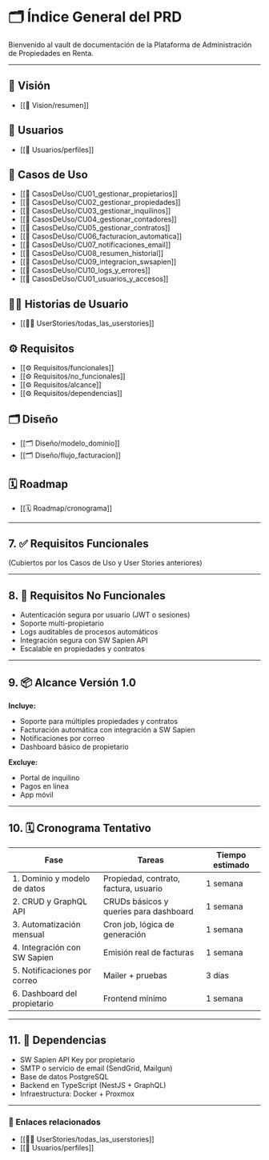 # 🗂️ Índice General del PRD

Bienvenido al vault de documentación de la Plataforma de Administración de Propiedades en Renta.

---

## 🧭 Visión
- [[🧭 Vision/resumen]]

## 👥 Usuarios
- [[👥 Usuarios/perfiles]]

## 📄 Casos de Uso
- [[📄 CasosDeUso/CU01_gestionar_propietarios]]
- [[📄 CasosDeUso/CU02_gestionar_propiedades]]
- [[📄 CasosDeUso/CU03_gestionar_inquilinos]]
- [[📄 CasosDeUso/CU04_gestionar_contadores]]
- [[📄 CasosDeUso/CU05_gestionar_contratos]]
- [[📄 CasosDeUso/CU06_facturacion_automatica]]
- [[📄 CasosDeUso/CU07_notificaciones_email]]
- [[📄 CasosDeUso/CU08_resumen_historial]]
- [[📄 CasosDeUso/CU09_integracion_swsapien]]
- [[📄 CasosDeUso/CU10_logs_y_errores]]
- [[📄 CasosDeUso/CU01_usuarios_y_accesos]]

## 🧑‍💻 Historias de Usuario
- [[🧑‍💻 UserStories/todas_las_userstories]]

## ⚙️ Requisitos
- [[⚙️ Requisitos/funcionales]]
- [[⚙️ Requisitos/no_funcionales]]
- [[⚙️ Requisitos/alcance]]
- [[⚙️ Requisitos/dependencias]]

## 🗂️ Diseño
- [[🗂️ Diseño/modelo_dominio]]
- [[🗂️ Diseño/flujo_facturacion]]

## 🗓️ Roadmap
- [[🗓️ Roadmap/cronograma]]

---

## 7. ✅ Requisitos Funcionales

(Cubiertos por los Casos de Uso y User Stories anteriores)

---

## 8. 🔐 Requisitos No Funcionales

- Autenticación segura por usuario (JWT o sesiones)
- Soporte multi-propietario
- Logs auditables de procesos automáticos
- Integración segura con SW Sapien API
- Escalable en propiedades y contratos

---

## 9. 📦 Alcance Versión 1.0

**Incluye:**
- Soporte para múltiples propiedades y contratos
- Facturación automática con integración a SW Sapien
- Notificaciones por correo
- Dashboard básico de propietario

**Excluye:**
- Portal de inquilino
- Pagos en línea
- App móvil

---

## 10. 🗓️ Cronograma Tentativo

| Fase | Tareas | Tiempo estimado |
|------|--------|-----------------|
| 1. Dominio y modelo de datos | Propiedad, contrato, factura, usuario | 1 semana |
| 2. CRUD y GraphQL API         | CRUDs básicos y queries para dashboard | 1 semana |
| 3. Automatización mensual     | Cron job, lógica de generación | 1 semana |
| 4. Integración con SW Sapien  | Emisión real de facturas | 1 semana |
| 5. Notificaciones por correo  | Mailer + pruebas | 3 días |
| 6. Dashboard del propietario  | Frontend mínimo | 1 semana |

---

## 11. 🔗 Dependencias

- SW Sapien API Key por propietario
- SMTP o servicio de email (SendGrid, Mailgun)
- Base de datos PostgreSQL
- Backend en TypeScript (NestJS + GraphQL)
- Infraestructura: Docker + Proxmox

---

### 📎 Enlaces relacionados
- [[🧑‍💻 UserStories/todas_las_userstories]]
- [[👥 Usuarios/perfiles]]